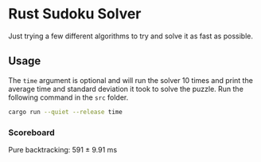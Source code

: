 # Rust Sudoku Solver
Just trying a few different algorithms to try and solve it as fast as possible.

## Usage
The `time` argument is optional and will run the solver 10 times and print the average time and standard deviation it took to solve the puzzle. Run the following command in the `src` folder.
```bash
cargo run --quiet --release time
```
### Scoreboard
Pure backtracking: 591 ± 9.91 ms